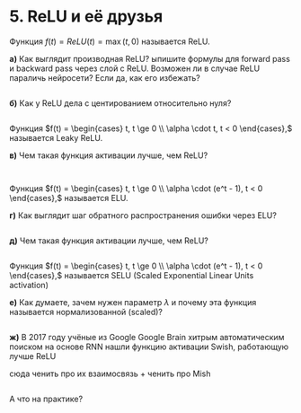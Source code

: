 # 5. ReLU и её друзья

Функция $f(t) = ReLU(t) = \max(t, 0)$ называется ReLU.


__а)__ Как выглядит производная ReLU? ыпишите формулы для forward pass и backward pass через слой с ReLU. Возможен ли в случае ReLU параличь нейросети? Если да, как его избежать? 

```{dropdown} Решение

```

__б)__ Как у ReLU дела с центированием относительно нуля?

```{dropdown} Решение

```

Функция $f(t) = \begin{cases} t, t \ge 0 \\ \alpha \cdot t, t < 0  \end{cases},$ называется Leaky ReLU.


__в)__ Чем такая функция активации лучше, чем ReLU? 

```{dropdown} Решение


```

Функция $f(t) = \begin{cases} t, t \ge 0 \\ \alpha \cdot (e^t - 1), t < 0  \end{cases},$ называется ELU.


__г)__ Как выглядит шаг обратного распространения ошибки через ELU? 

```{dropdown} Решение

```

__д)__ Чем такая функция активации лучше, чем ReLU? 

```{dropdown} Решение

```

Функция $f(t) = \begin{cases} t, t \ge 0 \\ \alpha \cdot (e^t - 1), t < 0  \end{cases},$ называется SELU (Scaled Exponential Linear Units activation)

__е)__ Как думаете, зачем нужен параметр $\lambda$ и почему эта функция называется нормализованной (scaled)? 

```{dropdown} Решение

```

__ж)__ В 2017 году учёные из Google Google Brain хитрым автоматическим поиском на основе RNN нашли функцию активации Swish, работающую лучше ReLU

сюда ченить про их взаимосвязь + ченить про Mish

```{dropdown} Решение

```

А что на практике? 






